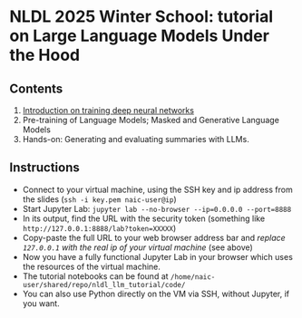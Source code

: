 # NLDL 2025 Winter School: tutorial on Large Language Models Under the Hood

## Contents

1. [Introduction on training deep neural networks](https://github.com/ltgoslo/nldl_llm_tutorial/blobP/main/slides/nldl_01_dnn.pdf)
2. Pre-training of Language Models; Masked and Generative Language Models
3. Hands-on: Generating and evaluating summaries with LLMs.

## Instructions
- Connect to your virtual machine, using the SSH key and ip address from the slides (`ssh -i key.pem naic-user@ip`)
- Start Jupyter Lab: `jupyter lab --no-browser --ip=0.0.0.0 --port=8888`
- In its output, find the URL with the security token (something like `http://127.0.0.1:8888/lab?token=XXXXX`)
- Copy-paste the full URL to your web browser address bar and *replace `127.0.0.1` with the real ip of your virtual machine* (see above)
- Now you have a fully functional Jupyter Lab in your browser which uses the resources of the virtual machine.
- The tutorial notebooks can be found at `/home/naic-user/shared/repo/nldl_llm_tutorial/code/`
- You can also use Python directly on the VM via SSH, without Jupyter, if you want.
